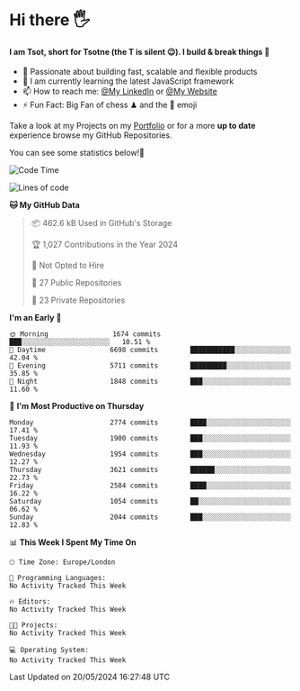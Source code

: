 # Hi there :raised_hand_with_fingers_splayed:
#### I am Tsot, short for Tsotne (the T is silent :wink:). I build & break things :space_invader:
- :telescope: Passionate about building fast, scalable and flexible products
- :seedling: I am currently learning the latest JavaScript framework 
- :mailbox: How to reach me: [@My LinkedIn](https://www.linkedin.com/in/tsotne-gvadzabia/) or [@My Website](https://tsotne.co.uk/contact)
- :zap: Fun Fact: Big Fan of chess ♟ and the 👾 emoji

Take a look at my Projects on my [Portfolio](https://tsotne.co.uk/) or for a more **up to date** experience browse my GitHub Repositories.

You can see some statistics below!:space_invader:
<!--START_SECTION:waka-->
![Code Time](http://img.shields.io/badge/Code%20Time-761%20hrs%202%20mins-blue)

![Lines of code](https://img.shields.io/badge/From%20Hello%20World%20I%27ve%20Written-6.1%20million%20lines%20of%20code-blue)

**🐱 My GitHub Data** 

> 📦 462.6 kB Used in GitHub's Storage 
 > 
> 🏆 1,027 Contributions in the Year 2024
 > 
> 🚫 Not Opted to Hire
 > 
> 📜 27 Public Repositories 
 > 
> 🔑 23 Private Repositories 
 > 
**I'm an Early 🐤** 

```text
🌞 Morning                1674 commits        ███░░░░░░░░░░░░░░░░░░░░░░   10.51 % 
🌆 Daytime                6698 commits        ███████████░░░░░░░░░░░░░░   42.04 % 
🌃 Evening                5711 commits        █████████░░░░░░░░░░░░░░░░   35.85 % 
🌙 Night                  1848 commits        ███░░░░░░░░░░░░░░░░░░░░░░   11.60 % 
```
📅 **I'm Most Productive on Thursday** 

```text
Monday                   2774 commits        ████░░░░░░░░░░░░░░░░░░░░░   17.41 % 
Tuesday                  1900 commits        ███░░░░░░░░░░░░░░░░░░░░░░   11.93 % 
Wednesday                1954 commits        ███░░░░░░░░░░░░░░░░░░░░░░   12.27 % 
Thursday                 3621 commits        ██████░░░░░░░░░░░░░░░░░░░   22.73 % 
Friday                   2584 commits        ████░░░░░░░░░░░░░░░░░░░░░   16.22 % 
Saturday                 1054 commits        ██░░░░░░░░░░░░░░░░░░░░░░░   06.62 % 
Sunday                   2044 commits        ███░░░░░░░░░░░░░░░░░░░░░░   12.83 % 
```


📊 **This Week I Spent My Time On** 

```text
🕑︎ Time Zone: Europe/London

💬 Programming Languages: 
No Activity Tracked This Week

🔥 Editors: 
No Activity Tracked This Week

🐱‍💻 Projects: 
No Activity Tracked This Week

💻 Operating System: 
No Activity Tracked This Week
```


 Last Updated on 20/05/2024 16:27:48 UTC
<!--END_SECTION:waka-->
